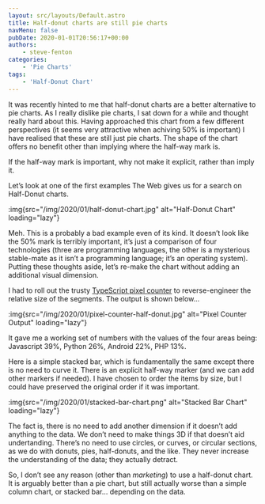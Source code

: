 ```yaml
---
layout: src/layouts/Default.astro
title: Half-donut charts are still pie charts
navMenu: false
pubDate: 2020-01-01T20:56:17+00:00
authors:
    - steve-fenton
categories:
    - 'Pie Charts'
tags:
    - 'Half-Donut Chart'
---
```


It was recently hinted to me that half-donut charts are a better alternative to pie charts. As I really dislike pie charts, I sat down for a while and thought really hard about this. Having approached this chart from a few different perspectives (it seems very attractive when achiving 50% is important) I have realised that these are still just pie charts. The shape of the chart offers no benefit other than implying where the half-way mark is.

If the half-way mark is important, why not make it explicit, rather than imply it.

Let’s look at one of the first examples The Web gives us for a search on Half-Donut charts.

:img{src="/img/2020/01/half-donut-chart.jpg" alt="Half-Donut Chart" loading="lazy"}

Meh. This is a probably a bad example even of its kind. It doesn’t look like the 50% mark is terribly important, it’s just a comparison of four technologies (three are programming languages, the other is a mysterious stable-mate as it isn’t a programming language; it’s an operating system). Putting these thoughts aside, let’s re-make the chart without adding an additional visual dimension.

I had to roll out the trusty [TypeScript pixel counter](/2018/01/typescript-pixel-counter/) to reverse-engineer the relative size of the segments. The output is shown below…

:img{src="/img/2020/01/pixel-counter-half-donut.jpg" alt="Pixel Counter Output" loading="lazy"}

It gave me a working set of numbers with the values of the four areas being: Javascript 39%, Python 26%, Android 22%, PHP 13%.

Here is a simple stacked bar, which is fundamentally the same except there is no need to curve it. There is an explicit half-way marker (and we can add other markers if needed). I have chosen to order the items by size, but I could have preserved the original order if it was important.

:img{src="/img/2020/01/stacked-bar-chart.png" alt="Stacked Bar Chart" loading="lazy"}

The fact is, there is no need to add another dimension if it doesn’t add anything to the data. We don’t need to make things 3D if that doesn’t aid undertanding. There’s no need to use circles, or curves, or circular sections, as we do with donuts, pies, half-donuts, and the like. They never increase the understanding of the data; they actually detract.

So, I don’t see any reason (other than *marketing*) to use a half-donut chart. It is arguably better than a pie chart, but still actually worse than a simple column chart, or stacked bar… depending on the data.